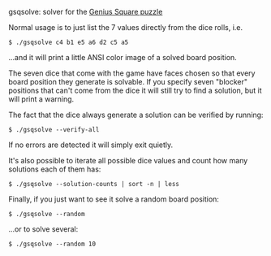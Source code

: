 gsqsolve: solver for the [Genius Square puzzle](https://www.happypuzzle.co.uk/family-puzzles-and-games/genius-square)

Normal usage is to just list the 7 values directly from the dice rolls, i.e.
```
$ ./gsqsolve c4 b1 e5 a6 d2 c5 a5
```
...and it will print a little ANSI color image of a solved board
position.

The seven dice that come with the game have faces chosen so that
every board position they generate is solvable.  If you specify seven
"blocker" positions that can't come from the dice it will still
try to find a solution, but it will print a warning.

The fact that the dice always generate a solution can be verified
by running:
```
$ ./gsqsolve --verify-all
```
If no errors are detected it will simply exit quietly.

It's also possible to iterate all possible dice values and count how
many solutions each of them has:
```
$ ./gsqsolve --solution-counts | sort -n | less
```

Finally, if you just want to see it solve a random board position:
```
$ ./gsqsolve --random
```
...or to solve several:
```
$ ./gsqsolve --random 10
```
